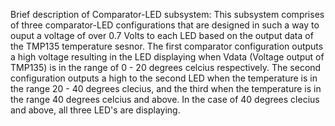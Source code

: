 Brief description of Comparator-LED subsystem: This subsystem comprises of three comparator-LED configurations that are designed in such a way to ouput a voltage of over 0.7 Volts to each LED based on the output data of the TMP135 temperature sesnor. The first comparator configuration outputs a high voltage resulting in the LED displaying when Vdata (Voltage output of TMP135) is in the range of 0 - 20 degrees celcius respectively. The second configuration outputs a high to the second LED when the temperature is in the range 20 - 40 degrees clecius, and the third when the temperature is in the range 40 degrees celcius and above. In the case of 40 degrees clecius and above, all three LED's are displaying. 
